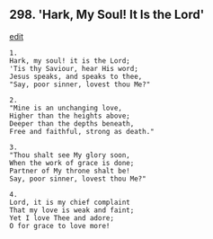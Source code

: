 
## 298.  'Hark, My Soul! It Is the Lord'
[edit](https://docs.google.com/document/d/1utHNz09rcvk9wsIUQ9f6v4wKpVj0Q3nI/edit?mode=html)



    1.
    Hark, my soul! it is the Lord; 
    'Tis thy Saviour, hear His word; 
    Jesus speaks, and speaks to thee, 
    "Say, poor sinner, lovest thou Me?" 

    2.
    "Mine is an unchanging love, 
    Higher than the heights above; 
    Deeper than the depths beneath, 
    Free and faithful, strong as death." 

    3.
    "Thou shalt see My glory soon, 
    When the work of grace is done; 
    Partner of My throne shalt be! 
    Say, poor sinner, lovest thou Me?" 

    4.
    Lord, it is my chief complaint 
    That my love is weak and faint; 
    Yet I love Thee and adore; 
    O for grace to love more!
